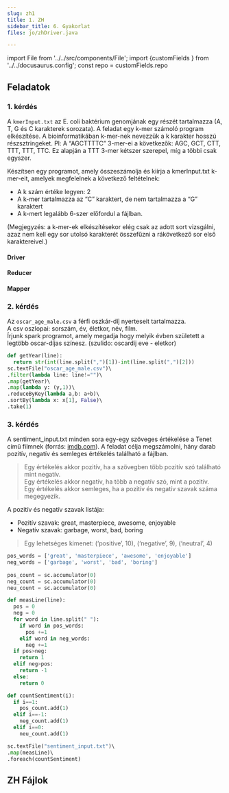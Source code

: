 ```yaml
---
slug: zh1
title: 1. ZH
sidebar_title: 6. Gyakorlat
files: jo/zhDriver.java

---
```


import File from '../../src/components/File';
import {customFields } from '../../docusaurus.config';
const repo = customFields.repo

## Feladatok
### 1. kérdés
A `kmerInput.txt` az E. coli baktérium genomjának egy részét tartalmazza (A, T, G és C karakterek sorozata). A feladat egy k-mer számoló program elkészítése. A bioinformatikában k-mer-nek nevezzük a k karakter hosszú részsztringeket. Pl: A “AGCTTTTC” 3-mer-ei a következők: AGC, GCT, CTT, TTT, TTT, TTC. Ez alapján a TTT 3-mer kétszer szerepel, míg a többi csak egyszer.

Készítsen egy programot, amely összeszámolja és kiírja a kmerInput.txt k-mer-eit, amelyek megfelelnek a következő feltételnek:

-   A k szám értéke legyen: 2
-   A k-mer tartalmazza az “C” karaktert, de nem tartalmazza a “G” karaktert
-   A k-mert legalább 6-szer előfordul a fájlban.

(Megjegyzés: a k-mer-ek elkészítésekor elég csak az adott sort vizsgálni, azaz nem kell egy sor utolsó karakterét összefűzni a rákövetkező sor első karaktereivel.)
#### Driver
<File filename="zhDriver.java" folder="bigdata/zh1/jo" repo={repo} lines="L16-L43"/>

#### Reducer
<File filename="zhReducer.java" folder="bigdata/zh1/jo" repo={repo} lines="L11-L24"/>

#### Mapper
<File filename="zhMapper.java" folder="bigdata/zh1/jo" repo={repo} lines="L13-L27"/>

### 2. kérdés

Az `oscar_age_male.csv` a férfi oszkár-díj nyerteseit tartalmazza.  
A csv oszlopai: sorszám, év, életkor, név, film.  
Írjunk spark programot, amely megadja hogy melyik évben született a legtöbb oscar-díjas színesz. (szulido: oscardij eve - eletkor)

```python
def getYear(line):  
  return str(int(line.split(",")[1])-int(line.split(",")[2]))  
sc.textFile("oscar_age_male.csv")\  
.filter(lambda line: line!="")\  
.map(getYear)\  
.map(lambda y: (y,1))\  
.reduceByKey(lambda a,b: a+b)\  
.sortBy(lambda x: x[1], False)\  
.take(1)

```
### 3. kérdés

A sentiment_input.txt minden sora egy-egy szöveges értékelése a Tenet című filmnek (forrás: [imdb.com](http://imdb.com)). A feladat célja megszámolni, hány darab pozitív, negatív és semleges értékelés található a fájlban.

> Egy értékelés akkor pozitív, ha a szövegben több pozitív szó található mint negatív.  
> Egy értékelés akkor negatív, ha több a negatív szó, mint a pozitív.  
> Egy értékelés akkor semleges, ha a pozitív és negatív szavak száma megegyezik.

A pozitív és negatív szavak listája:

-   Pozitív szavak: great, masterpiece, awesome, enjoyable
-   Negatív szavak: garbage, worst, bad, boring

> Egy lehetséges kimenet: (‘positive’, 10), (‘negative’, 9), (‘neutral’, 4)

```python
pos_words = ['great', 'masterpiece', 'awesome', 'enjoyable']  
neg_words = ['garbage', 'worst', 'bad', 'boring']
  
pos_count = sc.accumulator(0)  
neg_count = sc.accumulator(0)  
neu_count = sc.accumulator(0)

```
```python
def measLine(line):  
  pos = 0  
  neg = 0  
  for word in line.split(" "):  
    if word in pos_words:  
      pos +=1  
    elif word in neg_words:  
      neg +=1  
  if pos>neg:
    return 1  
  elif neg>pos:  
    return -1  
  else:  
    return 0

```
```python
def countSentiment(i):  
  if i==1:  
    pos_count.add(1)  
  elif i==-1:
    neg_count.add(1)  
  elif i==0:  
    neu_count.add(1)

```
```py
sc.textFile("sentiment_input.txt")\  
.map(measLine)\  
.foreach(countSentiment)

```

## ZH Fájlok

<!--stackedit_data:
eyJoaXN0b3J5IjpbMzkzNDIyNTQ2LDExNTAwMjA2MzVdfQ==
-->